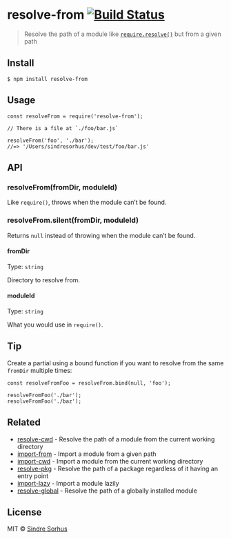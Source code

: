 resolve-from [![Build Status](https://travis-ci.org/sindresorhus/resolve-from.svg?branch=master)](https://travis-ci.org/sindresorhus/resolve-from)
==================================================================================================================================================

> Resolve the path of a module like [`require.resolve()`](https://nodejs.org/api/globals.html#globals_require_resolve) but from a given path

Install
-------

    $ npm install resolve-from

Usage
-----

    const resolveFrom = require('resolve-from');

    // There is a file at `./foo/bar.js`

    resolveFrom('foo', './bar');
    //=> '/Users/sindresorhus/dev/test/foo/bar.js'

API
---

### resolveFrom(fromDir, moduleId)

Like `require()`, throws when the module can’t be found.

### resolveFrom.silent(fromDir, moduleId)

Returns `null` instead of throwing when the module can’t be found.

#### fromDir

Type: `string`

Directory to resolve from.

#### moduleId

Type: `string`

What you would use in `require()`.

Tip
---

Create a partial using a bound function if you want to resolve from the same `fromDir` multiple times:

    const resolveFromFoo = resolveFrom.bind(null, 'foo');

    resolveFromFoo('./bar');
    resolveFromFoo('./baz');

Related
-------

-   [resolve-cwd](https://github.com/sindresorhus/resolve-cwd) - Resolve the path of a module from the current working directory
-   [import-from](https://github.com/sindresorhus/import-from) - Import a module from a given path
-   [import-cwd](https://github.com/sindresorhus/import-cwd) - Import a module from the current working directory
-   [resolve-pkg](https://github.com/sindresorhus/resolve-pkg) - Resolve the path of a package regardless of it having an entry point
-   [import-lazy](https://github.com/sindresorhus/import-lazy) - Import a module lazily
-   [resolve-global](https://github.com/sindresorhus/resolve-global) - Resolve the path of a globally installed module

License
-------

MIT © [Sindre Sorhus](https://sindresorhus.com)
